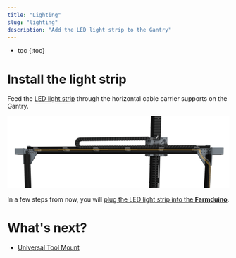 ```yaml
---
title: "Lighting"
slug: "lighting"
description: "Add the LED light strip to the Gantry"
---
```


* toc
{:toc}


# Install the light strip

Feed the [LED light strip](../../Extras/bom/electronics-and-wiring.md#led-strip) through the horizontal cable carrier supports on the Gantry.

![lights.png](_images/lights.png)

In a few steps from now, you will [plug the LED light strip into the **Farmduino**](../electronics.md#step-3-connect-the-peripherals).

# What's next?

 * [Universal Tool Mount](../tools/utm.md)
